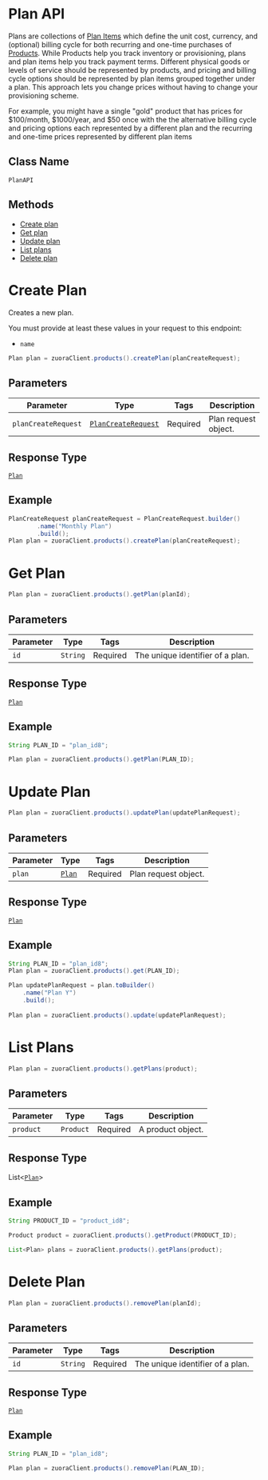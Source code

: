 # Plan API

Plans are collections of [Plan Items](/doc/plan-item-api.md) which define the unit cost, currency, and (optional) billing cycle for both recurring and one-time purchases of [Products](/doc/product-api.md). While Products help you track inventory or provisioning, plans and plan items help you track payment terms. Different physical goods or levels of service should be represented by products, and pricing and billing cycle options should be represented by plan items grouped together under a plan. This approach lets you change prices without having to change your provisioning scheme.

For example, you might have a single "gold" product that has prices for $100/month, $1000/year, and $50 once with the the alternative billing cycle and pricing options each represented by a different plan and the recurring and one-time prices represented by different plan items

## Class Name

`PlanAPI`

## Methods

* [Create plan](/doc/plan-api.md#create-plan)
* [Get plan](/doc/plan-api.md#get-plan)
* [Update plan](/doc/plan-api.md#update-plan)
* [List plans](/doc/plan-api.md#list-plans)
* [Delete plan](/doc/plan-api.md#delete-plan)


# Create Plan

Creates a new plan.

You must provide at least these values in your request to this endpoint:

- `name`

```java
Plan plan = zuoraClient.products().createPlan(planCreateRequest);
```

## Parameters

| Parameter | Type | Tags | Description |
|  --- | --- | --- | --- |
| `planCreateRequest` | [`PlanCreateRequest`](/doc/models/plan-create-request.md) | Required | Plan request object. |

## Response Type

[`Plan`](/doc/models/plan.md)

## Example

```java
PlanCreateRequest planCreateRequest = PlanCreateRequest.builder()
        .name("Monthly Plan")
        .build();
Plan plan = zuoraClient.products().createPlan(planCreateRequest);
```

# Get Plan

```java
Plan plan = zuoraClient.products().getPlan(planId);
```

## Parameters

| Parameter | Type | Tags | Description |
|  --- | --- | --- | --- |
| `id` | `String` | Required | The unique identifier of a plan. |


## Response Type

[`Plan`](/doc/models/plan.md)


## Example 

```java
String PLAN_ID = "plan_id8";

Plan plan = zuoraClient.products().getPlan(PLAN_ID);
```


# Update Plan

```java
Plan plan = zuoraClient.products().updatePlan(updatePlanRequest);
```


## Parameters

| Parameter | Type | Tags | Description |
|  --- | --- | --- | --- |
| `plan` | [`Plan`](/doc/models/plan.md) | Required | Plan request object. |


## Response Type

[`Plan`](/doc/models/plan.md)


## Example 

```java
String PLAN_ID = "plan_id8";
Plan plan = zuoraClient.products().get(PLAN_ID);

Plan updatePlanRequest = plan.toBuilder()
    .name("Plan Y")
    .build();
    
Plan plan = zuoraClient.products().update(updatePlanRequest);
```

# List Plans

```java
Plan plan = zuoraClient.products().getPlans(product);
```

## Parameters

| Parameter | Type | Tags | Description |
|  --- | --- | --- | --- |
| `product` | `Product` | Required | A product object. |


## Response Type

List<[`Plan`](/doc/models/plan.md)>


## Example 

```java
String PRODUCT_ID = "product_id8";

Product product = zuoraClient.products().getProduct(PRODUCT_ID);

List<Plan> plans = zuoraClient.products().getPlans(product);
```

# Delete Plan

```java
Plan plan = zuoraClient.products().removePlan(planId);
```

## Parameters

| Parameter | Type | Tags | Description |
|  --- | --- | --- | --- |
| `id` | `String` | Required | The unique identifier of a plan. |


## Response Type

[`Plan`](/doc/models/plan.md)


## Example 

```java
String PLAN_ID = "plan_id8";

Plan plan = zuoraClient.products().removePlan(PLAN_ID);
```



